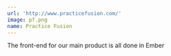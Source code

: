 ```yaml
---
url: 'http://www.practicefusion.com/'
image: pf.png
name: Practice Fusion
---
```

The front-end for our main product is all done in Ember
